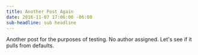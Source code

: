 ```yaml
---
title: Another Post Again
date: 2016-11-07 17:06:00 -06:00
sub-headline: sub headline
---
```


Another post for the purposes of testing. No author assigned. Let's see if it pulls from defaults.